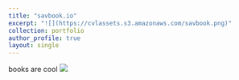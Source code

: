 ```yaml
---
title: "savbook.io"
excerpt: "![](https://cvlassets.s3.amazonaws.com/savbook.png)"
collection: portfolio
author_profile: true
layout: single
---
```


books are cool
![](https://cvlassets.s3.amazonaws.com/savbook.png)
